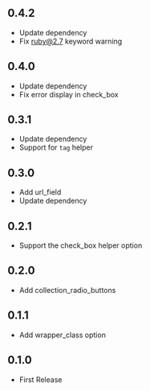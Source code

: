 ## 0.4.2

- Update dependency
- Fix ruby@2.7 keyword warning

## 0.4.0

- Update dependency
- Fix error display in check_box

## 0.3.1

- Update dependency
- Support for `tag` helper

## 0.3.0

- Add url_field
- Update dependency

## 0.2.1

- Support the check_box helper option

## 0.2.0

- Add collection_radio_buttons

## 0.1.1

- Add wrapper_class option

## 0.1.0

- First Release
